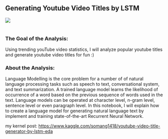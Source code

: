 ## Generating Youtube Video Titles by LSTM 

![](http://www.shivambansal.com/blog/text-lstm/2.png)
<br><br>

### The Goal of the Analysis:
Using trending youTube video statistics, I will analyze popular youtube titles and generate youtube video titles for fun :) 

### About the Analysis:
Language Modelling is the core problem for a number of of natural language processing tasks such as speech to text, conversational system, and text summarization. A trained language model learns the likelihood of occurrence of a word based on the previous sequence of words used in the text. Language models can be operated at character level, n-gram level, sentence level or even paragraph level. In this notebook, I will explain how to create a language model for generating natural language text by implement and training state-of-the-art Recurrent Neural Network. 


my kernel post: https://www.kaggle.com/somang1418/youtube-video-title-generator-by-lstm-eda
